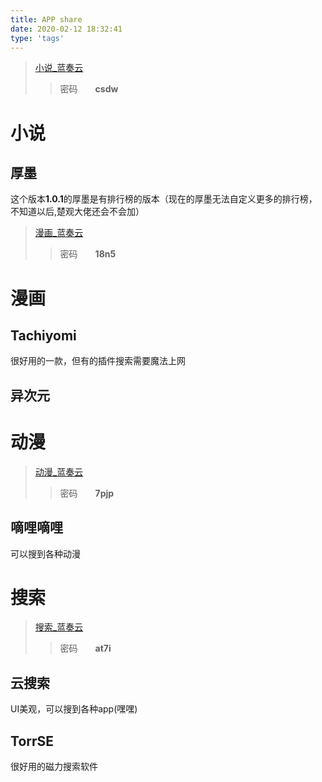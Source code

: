 ```yaml
---
title: APP share
date: 2020-02-12 18:32:41
type: 'tags'
---
```

>[小说_蓝奏云](https://www.lanzous.com/b00z87jid)
>>密码&emsp;&emsp;**csdw**

# 小说
## 厚墨
这个版本**1.0.1**的厚墨是有排行榜的版本（现在的厚墨无法自定义更多的排行榜，不知道以后,楚观大佬还会不会加）
>[漫画_蓝奏云](https://www.lanzous.com/b00z87jje)
>>密码&emsp;&emsp;**18n5**
# 漫画
## Tachiyomi
很好用的一款，但有的插件搜索需要魔法上网
## 异次元

# 动漫
>[动漫_蓝奏云](https://www.lanzous.com/b00z87l3a)
>>密码&emsp;&emsp;**7pjp**
## 嘀哩嘀哩
可以搜到各种动漫

# 搜索
>[搜索_蓝奏云](https://www.lanzous.com/b00z87l5c)
>>密码&emsp;&emsp;**at7i**
## 云搜索
UI美观，可以搜到各种app(嘿嘿)
## TorrSE
很好用的磁力搜索软件
